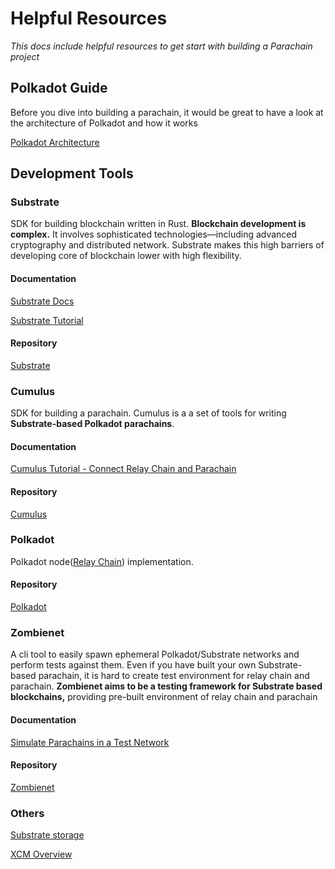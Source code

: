 # Helpful Resources

_This docs include helpful resources to get start with building a Parachain project_ 

## Polkadot Guide

Before you dive into building a parachain, it would be great to have a look at the architecture of Polkadot and how it works

[Polkadot Architecture](https://wiki.polkadot.network/docs/learn-architecture)

## Development Tools
### Substrate

SDK for building blockchain written in Rust. **Blockchain development is complex.** It involves sophisticated technologies—including advanced cryptography and distributed network. Substrate makes this high barriers of developing core of blockchain lower with high flexibility.

#### Documentation
[Substrate Docs](https://docs.substrate.io)

[Substrate Tutorial](https://docs.substrate.io/tutorials/get-started/)

#### Repository
[Substrate](https://github.com/paritytech/substrate)

### Cumulus

SDK for building a parachain. Cumulus is a a set of tools for writing **Substrate-based Polkadot parachains**. 

#### Documentation

[Cumulus Tutorial - Connect Relay Chain and Parachain](https://docs.substrate.io/tutorials/connect-relay-and-parachains/)

#### Repository
[Cumulus](https://github.com/paritytech/cumulus)

### Polkadot

Polkadot node([Relay Chain](https://wiki.polkadot.network/docs/learn-architecture#relay-chain)) implementation. 

#### Repository
[Polkadot](https://github.com/paritytech/zombienet)

### Zombienet

A cli tool to easily spawn ephemeral Polkadot/Substrate networks and perform tests against them. Even if you have built your own Substrate-based parachain, it is hard to create test environment for relay chain and parachain. **Zombienet aims to be a testing framework for Substrate based blockchains,** providing pre-built environment of relay chain and parachain

#### Documentation
[Simulate Parachains in a Test Network](https://docs.substrate.io/test/simulate-parachains/)

#### Repository
[Zombienet](https://github.com/paritytech/zombienet)

### Others 

[Substrate storage](https://www.shawntabrizi.com/substrate/substrate-storage-deep-dive/)

[XCM Overview](https://www.youtube.com/watch?v=kAAzgpTAMZ4&list=RDCMUCB7PbjuZLEba_znc7mEGNgw&index=21)


